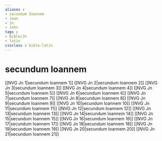 ```yaml
---
aliases : 
- secundum Ioannem
- Jean
- Jn
- John
tags : 
- Bible/Jn
- latin
cssclass : bible-latin
---
```


# secundum Ioannem

[[NVG Jn 1|secundum Ioannem 1]]
[[NVG Jn 2|secundum Ioannem 2]]
[[NVG Jn 3|secundum Ioannem 3]]
[[NVG Jn 4|secundum Ioannem 4]]
[[NVG Jn 5|secundum Ioannem 5]]
[[NVG Jn 6|secundum Ioannem 6]]
[[NVG Jn 7|secundum Ioannem 7]]
[[NVG Jn 8|secundum Ioannem 8]]
[[NVG Jn 9|secundum Ioannem 9]]
[[NVG Jn 10|secundum Ioannem 10]]
[[NVG Jn 11|secundum Ioannem 11]]
[[NVG Jn 12|secundum Ioannem 12]]
[[NVG Jn 13|secundum Ioannem 13]]
[[NVG Jn 14|secundum Ioannem 14]]
[[NVG Jn 15|secundum Ioannem 15]]
[[NVG Jn 16|secundum Ioannem 16]]
[[NVG Jn 17|secundum Ioannem 17]]
[[NVG Jn 18|secundum Ioannem 18]]
[[NVG Jn 19|secundum Ioannem 19]]
[[NVG Jn 20|secundum Ioannem 20]]
[[NVG Jn 21|secundum Ioannem 21]]
